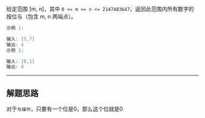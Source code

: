 给定范围 [m, n]，其中 `0 <= m <= n <= 2147483647`，返回此范围内所有数字的按位与（包含 m, n 两端点）。

```cpp
示例 1: 

输入: [5,7]
输出: 4
示例 2:

输入: [0,1]
输出: 0
```

---

## 解题思路

对于`与操作`，只要有一个位是0，那么这个位就是0

## 